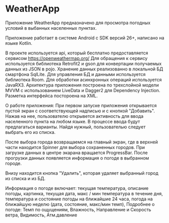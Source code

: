 # WeatherApp

Приложение WeatherApp предназначено для просмотра погодных условий в выбанных населенных пунктах.

Приложение работает в системе Android с SDK версий 26+, написано на языке Kotlin.

В проекте используется api, который бесплатно предоставляется сервисом https://openweathermap.org/
Для обращения к сервису используется библиотека Retrofit2 и gson для конвертации получаемых данных
из JSON в pojo.
Хранение данных реализованно в локальной БД смартфона SqlLite. Для управления БД и данными
используется библиотека Room.
Для обработки асинхронных операций используется JavaRX3.
Архитектура приложения построена по трехслойной модели MVVM с использованием LiveData и 
Dagger2 для Dependency Injection.
Разметка интерфейса постороена на XML.

О работе приложения:
При первом запуске приложения открывается пустой экран с соответствующей надписью и с 
кнопкой "Добавить". Нажав на нее, пользователю открывется активность для ввода населенного 
пункта на любом языке. В процессе ввода будут предлагаться варианты. Найдя нужный, пользователью 
следует выбрать его из списка.

После выбора города возвращаемся на главный экран, где в верхней части находится Spinner 
для выбора сохраненных городов. При загрузке данных в центре экарана вращается ProgressBar.
После прогрузки данных появляется информация о погоде в выбранном городе.

Внизу находится кнопка "Удалить", которая удаляет выбранный город из списка и из БД.

Информация о погоде включает: 
    текущая температура,
    описание погоды, картинка, 
    текущая дата,
    макс / мин температура в течение дня,
    температура и состояние погоды на ближайшие 24 часа,
    погода на ближайшую неделю (дата, состояние, макс/мин темп),
    Подробнее о погоде:
        Темп по ощущениям, Влажность, Направление и Скорость ветра, Видимость, Атм.давление